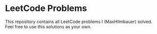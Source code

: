 # LeetCode Problems
This repository contains all LeetCode problems I (MaxHilmbauer) solved. Feel free to use this solutions as your own.
